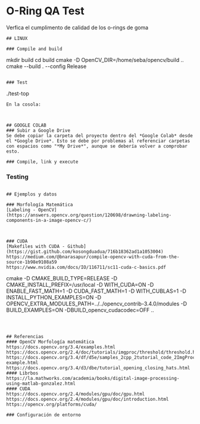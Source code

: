 # O-Ring QA Test
Verfica el cumplimento de calidad de los o-rings de goma

```
## LINUX

### Compile and build
```
mkdir build
cd build
cmake -D OpenCV_DIR=/home/seba/opencv/build ..
cmake --build . --config Release
```

### Test
```
./test-top
```
En la cosola:
```
```


## GOOGLE COLAB
### Subir a Google Drive
Se debe copiar la carpeta del proyecto dentro del *Google Colab* desde el *Google Drive*. Esto se debe por problemas al referenciar carpetas con espacios como "*My Drive*", aunque se debería volver a comprobar esto.

### Compile, link y execute
```
### Testing
```

## Ejemplos y datos

### Morfología Matemática
[Labeling - OpenCV](https://answers.opencv.org/question/120698/drawning-labeling-components-in-a-image-opencv-c/)



### CUDA
[Makefiles with CUDA - Github](https://gist.github.com/kosongduadua/716b18362ad1a1053004)
https://medium.com/@bnarasapur/compile-opencv-with-cuda-from-the-source-1b98e9108a59
https://www.nvidia.com/docs/IO/116711/sc11-cuda-c-basics.pdf

```
cmake -D CMAKE_BUILD_TYPE=RELEASE -D CMAKE_INSTALL_PREFIX=/usr/local -D WITH_CUDA=ON -D ENABLE_FAST_MATH=1 -D CUDA_FAST_MATH=1 -D WITH_CUBLAS=1 -D INSTALL_PYTHON_EXAMPLES=ON -D OPENCV_EXTRA_MODULES_PATH=../../opencv_contrib-3.4.0/modules -D BUILD_EXAMPLES=ON -DBUILD_opencv_cudacodec=OFF ..
```



## Referencias
#### OpenCV Morfología matemática
https://docs.opencv.org/3.4/examples.html
https://docs.opencv.org/2.4/doc/tutorials/imgproc/threshold/threshold.html
https://docs.opencv.org/3.4/df/d5e/samples_2cpp_2tutorial_code_2ImgProc_2Morphology_1_8cpp-example.html
https://docs.opencv.org/3.4/d3/dbe/tutorial_opening_closing_hats.html
#### Librbos 
https://la.mathworks.com/academia/books/digital-image-processing-using-matlab-gonzalez.html
#### CUDA
https://docs.opencv.org/2.4/modules/gpu/doc/gpu.html
https://docs.opencv.org/2.4/modules/gpu/doc/introduction.html
https://opencv.org/platforms/cuda/

### Configuración de entorno
 
